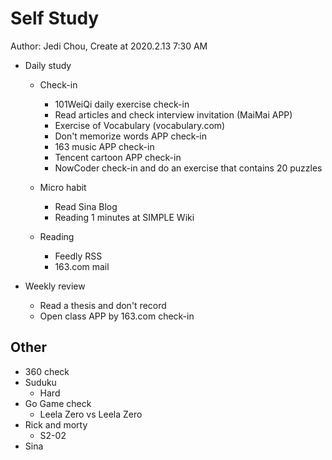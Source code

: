 # Self Study

Author: Jedi Chou, Create at 2020.2.13 7:30 AM

* Daily study
  * Check-in
    * 101WeiQi daily exercise check-in
    * Read articles and check interview invitation (MaiMai APP)
    * Exercise of Vocabulary (vocabulary.com)
    * Don't memorize words APP check-in
    * 163 music APP check-in
    * Tencent cartoon APP check-in
    * NowCoder check-in and do an exercise that contains 20 puzzles

  * Micro habit
    * Read Sina Blog
    * Reading 1 minutes at SIMPLE Wiki

  * Reading
    * Feedly RSS
    * 163.com mail

* Weekly review
  * Read a thesis and don't record
  * Open class APP by 163.com check-in

## Other

* 360 check
* Suduku
  * Hard
* Go Game check
  * Leela Zero vs Leela Zero
* Rick and morty
  * S2-02
* Sina
